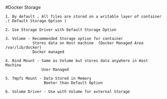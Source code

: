 #Docker Storage 

    1. By default , All files are stored on a writable layer of container .( Default Storage Option )
    
    2. Use Storage Driver with Default Storage Option 
    
    3. Volume - Recommended Storage option for container 
                Stores data on Host machine  (Docker Managed Area /var/lib/docker)
                Docker managed 
              
    4. Bind Mount - Same as Volume but stores data anywhere in Host Machine 
                    User Managed 
                    
    5. Tmpfs Mount - Data Stored in Memory 
                     Beeter than Default Option 
                     
    6. Volume Driver - Use with Volume for external Storage 